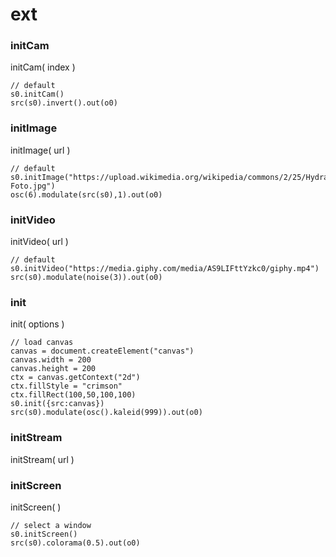 
# ext


### initCam
initCam( index )


```hydra
// default
s0.initCam()
src(s0).invert().out(o0)
```

### initImage
initImage( url )


```hydra
// default
s0.initImage("https://upload.wikimedia.org/wikipedia/commons/2/25/Hydra-Foto.jpg")
osc(6).modulate(src(s0),1).out(o0)
```

### initVideo
initVideo( url )


```hydra
// default
s0.initVideo("https://media.giphy.com/media/AS9LIFttYzkc0/giphy.mp4")
src(s0).modulate(noise(3)).out(o0)
```

### init
init( options )


```hydra
// load canvas
canvas = document.createElement("canvas")
canvas.width = 200
canvas.height = 200
ctx = canvas.getContext("2d")
ctx.fillStyle = "crimson"
ctx.fillRect(100,50,100,100)
s0.init({src:canvas})
src(s0).modulate(osc().kaleid(999)).out(o0)
```

### initStream
initStream( url )



### initScreen
initScreen(  )


```hydra
// select a window
s0.initScreen()
src(s0).colorama(0.5).out(o0)
```

